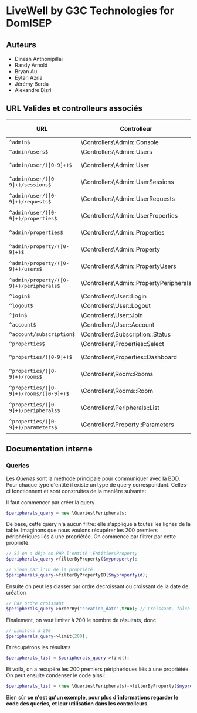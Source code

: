# LiveWell by G3C Technologies for DomISEP

## Auteurs

- Dinesh Anthonipillai
- Randy Arnold
- Bryan Au
- Eytan Azria
- Jérémy Berda
- Alexandre Bizri

## URL Valides et controlleurs associés
| URL					   | Controlleur			| Paramètre GET |
| ---------------------------------------- | ---------------------------------- | ------------- |
| `^admin$`                                | \Controllers\Admin::Console	| |
| `^admin/users$`                          | \Controllers\Admin::Users		| |
| `^admin/user/([0-9]+)$`                  | \Controllers\Admin::User		| ["uid" => $1] |
| `^admin/user/([0-9]+)/sessions$`         | \Controllers\Admin::UserSessions	| ["uid" => $1] |
| `^admin/user/([0-9]+)/requests$`         | \Controllers\Admin::UserRequests	| ["uid" => $1] |
| `^admin/user/([0-9]+)/properties$`       | \Controllers\Admin::UserProperties	| ["uid" => $1] |
| `^admin/properties$`                     | \Controllers\Admin::Properties	| ["pid" => $1] |
| `^admin/property/([0-9]+)$`              | \Controllers\Admin::Property	| ["pid" => $1] |
| `^admin/property/([0-9]+)/users$`        | \Controllers\Admin::PropertyUsers	| ["pid" => $1] |
| `^admin/property/([0-9]+)/peripherals$`  | \Controllers\Admin::PropertyPeripherals | ["pid" => $1] |
| `^login$`                                | \Controllers\User::Login		| |
| `^logout$`                               | \Controllers\User::Logout		| |
| `^join$`                                 | \Controllers\User::Join		| |
| `^account$`                              | \Controllers\User::Account		| |
| `^account/subscription$`                 | \Controllers\Subscription::Status	| |
| `^properties$`                           | \Controllers\Properties::Select	| |
| `^properties/([0-9]+)$`                  | \Controllers\Properties::Dashboard | ["pid" => $1] |
| `^properties/([0-9]+)/rooms$`            | \Controllers\Room::Rooms		| ["pid" => $1] |
| `^properties/([0-9]+)/rooms/([0-9]+)$`   | \Controllers\Rooms::Room		| ["pid" => $1] |&rid=$2
| `^properties/([0-9]+)/peripherals$`      | \Controllers\Peripherals::List	| ["pid" => $1] |
| `^properties/([0-9]+)/parameters$`       | \Controllers\Property::Parameters	| ["pid" => $1] |

## Documentation interne

### Queries

Les *Queries* sont la méthode principale pour communiquer avec la BDD. Pour chaque type d'entité il existe un type de query correspondant. Celles-ci fonctionnent et sont construites de la manière suivante:

Il faut commencer par créer la query

````php
$peripherals_query = new \Queries\Peripherals;
````

De base, cette query n'a aucun filtre: elle s'applique à toutes les lignes de la table. Imaginons que nous voulons récupérer les 200 premiers périphériques liés à une propriétée.
On commence par filtrer par cette propriété.

````php
// Si on a déja en PHP l'entité \Entities\Property
$peripherals_query->filterByProperty($myproperty);

// Sinon par l'ID de la propriété
$peripherals_query->filterByPropertyID($mypropertyid);
````

Ensuite on peut les classer par ordre decroissant ou croissant de la date de création

````php
// Par ordre croissant
$peripherals_query->orderBy("creation_date",true); // Croissant, false pour décroissant
````

Finalement, on veut limiter à 200 le nombre de résultats, donc

````php
// Limitons à 200
$peripherals_query->limit(200);
````

Et récupérons les résultats

````php
$peripherals_list = $peripherals_query->find();
````

Et voilà, on a récupéré les 200 premiers périphériques liés à une propriétée. On peut ensuite condenser le code ainsi:

````php
$peripherals_list = (new \Queries\Peripherals)->filterByProperty($myproperty)->orderBy("creation_date",true)->limit(200)->find();
````

Bien sûr **ce n'est qu'un exemple, pour plus d'informations regarder le code des queries, et leur utilisation dans les controlleurs**.
